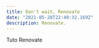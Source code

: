 ```yaml
---
title: Don't wait, Renovate
date: "2021-05-28T22:40:32.169Z"
description: Renovate.
---
```


Tuto Renovate